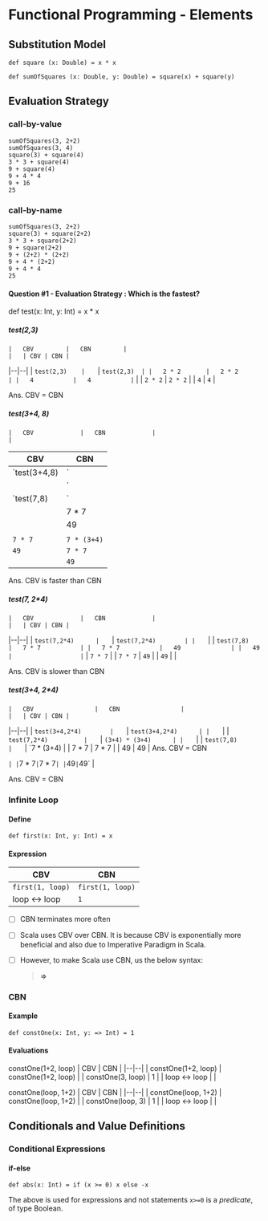 # Functional Programming - Elements

## Substitution Model

    def square (x: Double) = x * x

    def sumOfSquares (x: Double, y: Double) = square(x) + square(y)

## Evaluation Strategy

### call-by-value

    sumOfSquares(3, 2+2)
    sumOfSquares(3, 4)
    square(3) + square(4)
    3 * 3 + square(4)
    9 + square(4)
    9 + 4 * 4
    9 + 16
    25


### call-by-name

    sumOfSquares(3, 2+2)
    square(3) + square(2+2)
    3 * 3 + square(2+2)
    9 + square(2+2)
    9 + (2+2) * (2+2)
    9 + 4 * (2+2)
    9 + 4 * 4
    25

#### Question #1 - Evaluation Strategy : Which is the fastest?
def test(x: Int, y: Int) = x * x

##### test(2,3)
	|	CBV			|	CBN			|
	|	| CBV | CBN |
|--|--|
| `test(2,3)	|	` | `test(2,3)	|
	|	2 * 2		|	2 * 2		|
	|	4			|	4			|` |
| `2 * 2` | `2 * 2` |
| `4` | `4` |

Ans. CBV = CBN

##### test(3+4, 8)
	|	CBV				|	CBN				|
	|	
| CBV | CBN |
|--|--|
| `test(3+4,8)		|	` | `test(3+4,8)		|
	|	` |
| `test(7,8)		|	` | `(3+4) * (3+4)	|
	|	7 * 7			|	7 * (3+4)		|
	|	49				|	7 * 7			|
	|					|	49				|` |
| `7 * 7` | `7 * (3+4)` |
| `49` | `7 * 7` |
|  | `49` |

Ans. CBV is faster than CBN
	
##### test(7, 2*4)
	|	CBV				|	CBN				|
	|	| CBV | CBN |
|--|--|
| `test(7,2*4)		|	` | `test(7,2*4)		|
	|	` |
| `test(7,8)		|	7 * 7			|
	|	7 * 7			|	49				|
	|	49				|					|` | `7 * 7` |
| `7 * 7` | `49` |
| `49` |  |

Ans. CBV is slower than CBN

##### test(3+4, 2*4)
	|	CBV					|	CBN					|
	|	| CBV | CBN |
|--|--|
| `test(3+4,2*4)		|	` | `test(3+4,2*4)		|
	|	` |
| `test(7,2*4)			|	` | `(3+4) * (3+4)		|
	|	` |
| `test(7,8)			|	` | `7 * (3+4)			|
	|	7 * 7				|	7 * 7				|
	|	49					|	49					|
Ans. CBV = CBN	


` |
| `7 * 7` | `7 * 7` |
| `49` | `49` |

Ans. CBV = CBN	


### Infinite Loop
#### Define

    def first(x: Int, y: Int) = x

#### Expression

| CBV | CBN |
|--|--|
| `first(1, loop)` | `first(1, loop)` |
| loop <-> loop | `1` |

 - [ ] CBN terminates more often
 - [ ] Scala uses CBV over CBN.  It is because CBV is exponentially more beneficial and also due to Imperative Paradigm in Scala.
 - [ ] However, to make Scala use CBN, us the below syntax:

	> **=>**

### CBN
#### Example

    def constOne(x: Int, y: => Int) = 1

#### Evaluations
constOne(1+2, loop)
| CBV | CBN |
|--|--|
| constOne(1+2, loop) | constOne(1+2, loop) |
| constOne(3, loop) | 1 |
| loop <-> loop |  |

constOne(loop, 1+2)
| CBV | CBN |
|--|--|
| constOne(loop, 1+2) | constOne(loop, 1+2) |
| constOne(loop, 3) | 1 |
| loop <-> loop |  |

## Conditionals and Value Definitions

### Conditional Expressions
#### if-else

    def abs(x: Int) = if (x >= 0) x else -x

The above is used for expressions and not statements
`x>=0` is a *predicate*, of type Boolean.
<!--stackedit_data:
eyJoaXN0b3J5IjpbNjMzNTE3NjQyLDE4NjEwNjY3ODcsMTk4OD
E3NzQwMV19
-->